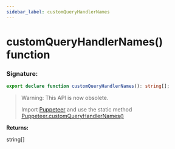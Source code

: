 ```yaml
---
sidebar_label: customQueryHandlerNames
---
```


# customQueryHandlerNames() function

### Signature:

```typescript
export declare function customQueryHandlerNames(): string[];
```

> Warning: This API is now obsolete.
>
> Import [Puppeteer](./puppeteer.puppeteer.md) and use the static method [Puppeteer.customQueryHandlerNames()](./puppeteer.puppeteer.customqueryhandlernames.md)

**Returns:**

string\[\]
